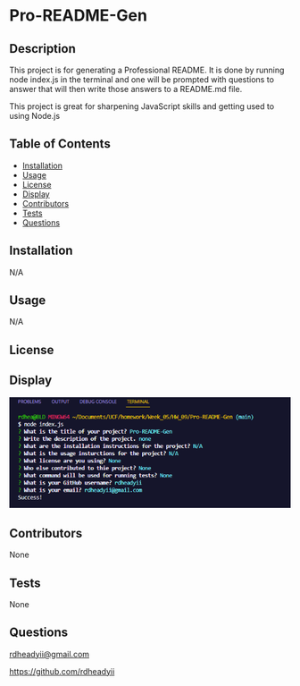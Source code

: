 # Pro-README-Gen
  
  ## Description
  This project is for generating a Professional README. It is done by running node index.js in the terminal and one will be prompted with questions to answer that will then write those answers to a README.md file. 

  This project is great for sharpening JavaScript skills and getting used to using Node.js

  ## Table of Contents
  * [Installation](#installation)
  * [Usage](#usage)
  * [License](#license)
  * [Display](#display)
  * [Contributors](#contributors)
  * [Tests](#tests)
  * [Questions](#questions)

  ## Installation
  N/A

  ## Usage
  N/A

  ## License
  
  ## Display
  ![Display of what terminal looks like](./images/screenshot.PNG)

  ## Contributors
  None

  ## Tests
  None

  ## Questions
  rdheadyii@gmail.com

  https://github.com/rdheadyii
